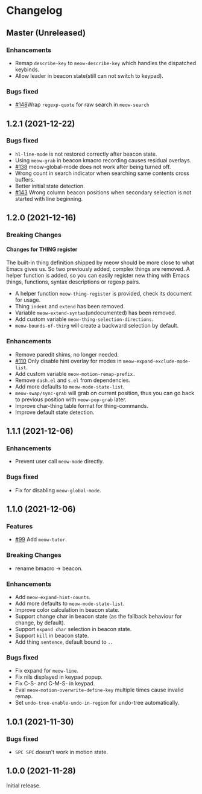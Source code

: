 # Changelog

## Master (Unreleased)

### Enhancements
* Remap `describe-key` to `meow-describe-key` which handles the dispatched keybinds.
* Allow leader in beacon state(still can not switch to keypad).

### Bugs fixed
* [#148](https://github.com/meow-edit/meow/issues/148)Wrap `regexp-quote` for raw search in `meow-search`

## 1.2.1 (2021-12-22)

### Bugs fixed
* `hl-line-mode` is not restored correctly after beacon state.
* Using `meow-grab` in beacon kmacro recording causes residual overlays.
* [#138](https://github.com/meow-edit/meow/issues/138) meow-global-mode does not work after being turned off.
* Wrong count in search indicator when searching same contents cross buffers.
* Better initial state detection.
* [#143](https://github.com/meow-edit/meow/issues/143) Wrong column beacon positions when secondary selection is not started with line beginning.

## 1.2.0 (2021-12-16)

### Breaking Changes

#### Changes for THING register
The built-in thing definition shipped by meow should be more close to what Emacs gives us.
So two previously added, complex things are removed. A helper function is added, so you can easily
register new thing with Emacs things, functions, syntax descriptions or regexp pairs.

- A helper function `meow-thing-register` is provided, check its document for usage.
- Thing `indent` and `extend` has been removed.
- Variable `meow-extend-syntax`(undocumented) has been removed.
- Add custom variable `meow-thing-selection-directions`.
- `meow-bounds-of-thing` will create a backward selection by default.

### Enhancements
* Remove paredit shims, no longer needed.
* [#110](https://github.com/meow-edit/meow/issues/110) Only disable hint overlay for modes in `meow-expand-exclude-mode-list`.
* Add custom variable `meow-motion-remap-prefix.`
* Remove `dash.el` and `s.el` from dependencies.
* Add more defaults to `meow-mode-state-list`.
* `meow-swap/sync-grab` will grab on current position, thus you can go
  back to previous position with `meow-pop-grab` later.
* Improve char-thing table format for thing-commands.
* Improve default state detection.

## 1.1.1 (2021-12-06)

### Enhancements
* Prevent user call `meow-mode` directly.

### Bugs fixed
* Fix for disabling `meow-global-mode`.

## 1.1.0 (2021-12-06)

### Features
* [#99](https://github.com/meow-edit/meow/pull/99) Add `meow-tutor`.

### Breaking Changes
* rename bmacro -> beacon.

### Enhancements
* Add `meow-expand-hint-counts`.
* Add more defaults to `meow-mode-state-list`.
* Improve color calculation in beacon state.
* Support change char in beacon state (as the fallback behaviour for change, by default).
* Support `expand char` selection in beacon state.
* Support `kill` in beacon state.
* Add thing `sentence`, default bound to `.`.

### Bugs fixed
* Fix expand for `meow-line`.
* Fix nils displayed in keypad popup.
* Fix C-S- and C-M-S- in keypad.
* Eval `meow-motion-overwrite-define-key` multiple times cause invalid remap.
* Set `undo-tree-enable-undo-in-region` for undo-tree automatically.

## 1.0.1 (2021-11-30)
### Bugs fixed
* `SPC SPC` doesn't work in motion state.

## 1.0.0 (2021-11-28)
Initial release.
